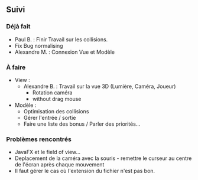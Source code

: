 ## Suivi
### Déjà fait
   * Paul B. : Finir Travail sur les collisions.
   * Fix Bug normalising
   * Alexandre M. : Connexion Vue et Modèle 

### À faire
 - View :
   * Alexandre B. : Travail sur la vue 3D (Lumière, Caméra, Joueur)
      - Rotation caméra
      - without drag mouse
 - Modèle :
   * Optimisation des collisions
   * Gérer l'entrée / sortie
   * Faire une liste des bonus / Parler des priorités...

### Problèmes rencontrés
 * JavaFX et le field of view...
 * Deplacement de la caméra avec la souris - remettre le curseur au centre de l'écran après chaque mouvement
 * Il faut gérer le cas où l'extension du fichier n'est pas bon.
